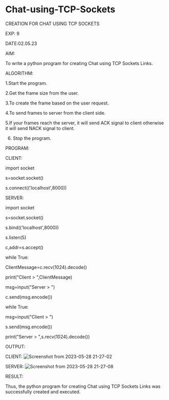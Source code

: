 # Chat-using-TCP-Sockets

CREATION FOR CHAT USING TCP SOCKETS

EXP: 9

DATE:02.05.23

AIM:

To write a python program for creating Chat using TCP Sockets Links.

ALGORITHM:

1.Start the program.

2.Get the frame size from the user.

3.To create the frame based on the user request.

4.To send frames to server from the client side.

5.If your frames reach the server, it will send ACK signal to client otherwise it
will send NACK signal to client.

6. Stop the program.

PROGRAM:

CLIENT:

import socket

s=socket.socket()

s.connect(('localhost',8000))

SERVER:

import socket

s=socket.socket()

s.bind(('localhost',8000))

s.listen(5)

c,addr=s.accept()

while True:

ClientMessage=c.recv(1024).decode()

print("Client > ",ClientMessage)

msg=input("Server > ")

c.send(msg.encode())

while True:

msg=input("Client > ")

s.send(msg.encode())

print("Server > ",s.recv(1024).decode())

OUTPUT:

CLIENT:
![Screenshot from 2023-05-28 21-27-02](https://github.com/Harsayazheni/Chat-using-TCP-Sockets/assets/118708467/4cd4ddb5-9255-42b3-86dc-290edc2d1150)

SERVER:
![Screenshot from 2023-05-28 21-27-08](https://github.com/Harsayazheni/Chat-using-TCP-Sockets/assets/118708467/816b0e5b-bfa9-4d6e-a0fe-86afb4776120)

RESULT:

Thus, the python program for creating Chat using TCP Sockets Links was successfully
created and executed.

